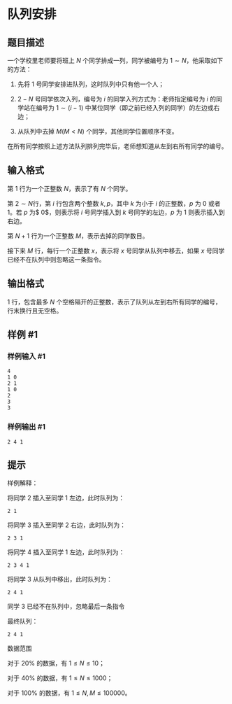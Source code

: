 # 队列安排

## 题目描述

一个学校里老师要将班上 $N$ 个同学排成一列，同学被编号为 $1\sim N$，他采取如下的方法：

1. 先将 $1$ 号同学安排进队列，这时队列中只有他一个人；

2. $2-N$ 号同学依次入列，编号为 $i$ 的同学入列方式为：老师指定编号为 $i$ 的同学站在编号为 $1\sim(i-1)$ 中某位同学（即之前已经入列的同学）的左边或右边；

3. 从队列中去掉 $M(M<N)$ 个同学，其他同学位置顺序不变。

在所有同学按照上述方法队列排列完毕后，老师想知道从左到右所有同学的编号。

## 输入格式

第 $1$ 行为一个正整数 $N$，表示了有 $N$ 个同学。

第 $2\sim N$行，第 $i$ 行包含两个整数 $k,p$，其中 $k$ 为小于 $i$ 的正整数，$p$ 为 $0$ 或者 $1$。若 $p$ 为$ 0$，则表示将 $i$ 号同学插入到 $k$ 号同学的左边，$p$ 为 $1$ 则表示插入到右边。

第 $N+1$ 行为一个正整数 $M$，表示去掉的同学数目。

接下来 $M$ 行，每行一个正整数 $x$，表示将 $x$ 号同学从队列中移去，如果 $x$ 号同学已经不在队列中则忽略这一条指令。

## 输出格式

$1$ 行，包含最多 $N$ 个空格隔开的正整数，表示了队列从左到右所有同学的编号，行末换行且无空格。

## 样例 #1

### 样例输入 #1

```
4
1 0
2 1
1 0
2
3
3
```

### 样例输出 #1

```
2 4 1
```

## 提示

样例解释：

将同学 $2$ 插入至同学 $1$ 左边，此时队列为：

`2 1`

将同学 $3$ 插入至同学 $2$ 右边，此时队列为：

`2 3 1`  

将同学 $4$ 插入至同学 $1$ 左边，此时队列为：

`2 3 4 1`  

将同学 $3$ 从队列中移出，此时队列为：

`2 4 1`  

同学 $3$ 已经不在队列中，忽略最后一条指令

最终队列：

`2 4 1`  

数据范围

对于 $20\%$ 的数据，有 $1\leq N\leq 10$；

对于 $40\%$ 的数据，有 $1\leq N\leq 1000$；

对于 $100\%$ 的数据，有 $1\leq N,M\leq100000$。